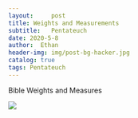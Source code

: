 ```yaml
---
layout:     post
title: Weights and Measurements
subtitle:   Pentateuch
date: 2020-5-8
author:  Ethan
header-img: img/post-bg-hacker.jpg
catalog: true
tags: Pentateuch
---
```




Bible Weights and Measures

 
 ![](https://jin2070.github.io/img/103002.png)
 
 
 
  
  
 




